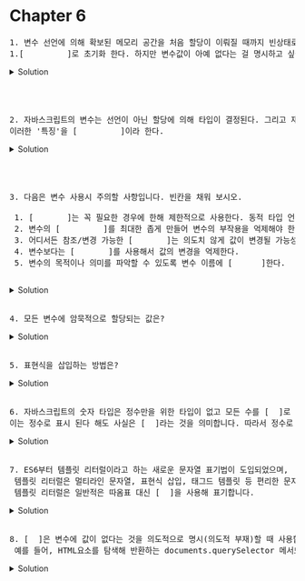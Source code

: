 # Chapter 6

<pre>1. 변수 선언에 의해 확보된 메모리 공간을 처음 할당이 이뤄질 때까지 빈상태로 내버려두지 않고 자바스크립트 엔진이 <br>1.[         ]로 초기화 한다. 하지만 변수값이 아예 없다는 걸 명시하고 싶을때는 2.[       ]을 할당하면 된다.
</pre>

   <details>
      <summary>Solution</summary>
        <strong>1.undefined, 2.null</strong>
        
   </details>

<br>
<br>
<br>

<pre>2. 자바스크립트의 변수는 선언이 아닌 할당에 의해 타입이 결정된다. 그리고 재할당에 의해 변수의 타입은 언제든지 동적으로 변할 수 있다. <br>이러한 '특징'을 [         ]이라 한다. </pre>

   <details>
      <summary>Solution</summary>
        <strong>동적타이핑</strong>
   </details>

<br>
<br>
<br>

<pre>3. 다음은 변수 사용시 주의할 사항입니다. 빈칸을 채워 보시오.

 1. [       ]는 꼭 필요한 경우에 한해 제한적으로 사용한다. 동적 타입 언어 특성상 타입을 잘못 예측해 오류가 발생할 가능성이 높기 때문이다. 
 2. 변수의 [         ]를 최대한 좁게 만들어 변수의 부작용을 억제해야 한다. 
 3. 어디서든 참조/변경 가능한 [       ]는 의도치 않게 값이 변경될 가능성이 높고 다른 코드에 영향을 줄 가능성도 높기때문에 최대한 지양해야한다.
 4. 변수보다는 [       ]를 사용해서 값의 변경을 억제한다. 
 5. 변수의 목적이나 의미를 파악할 수 있도록 변수 이름에 [      ]한다.
 </pre>

   <details>
      <summary>Solution</summary>
        <strong>변수, 스코프(유효범위), 전역변수, 상수, 네이밍</strong>
   </details>

<br>

<pre>4. 모든 변수에 암묵적으로 할당되는 값은? </pre>

   <details>
      <summary>Solution</summary>
        <strong>Undefined</strong>
   </details>

<br>

<pre>5. 표현식을 삽입하는 방법은? </pre>

   <details>
      <summary>Solution</summary>
        <strong> 템플릿 리터럴(``) 내에서 ${} 으로 감싼다</strong>
   </details> 
<br>
   <pre>6. 자바스크립트의 숫자 타입은 정수만을 위한 타입이 없고 모든 수를 [  ]로 처리하는데 <br>이는 정수로 표시 된다 해도 사실은 [  ]라는 것을 의미합니다. 따라서 정수로 표시되는 수끼리 나누더라도 [  ]가 나올 수 있습니다.
</pre>

<details>
   <summary>Solution</summary>
      <strong>실수</strong>
</details>

<br>

<pre>7. ES6부터 템플릿 리터럴이라고 하는 새로운 문자열 표기법이 도입되었으며,<br> 템플릿 리터럴은 멀티라인 문자열, 표현식 삽입, 태그드 템플릿 등 편리한 문자열 처리 기능을 제공합니다. 템플릿 리터럴은 런타임에 일반 문자열로 변환되어 처리되는데,<br> 템플릿 리터럴은 일반적은 따옴표 대신 [  ]을 사용해 표기합니다.
</pre>

<details>
   <summary>Solution</summary>
      <strong>백틱(``)</strong>
</details>

<br>

<pre>8. [  ]은 변수에 값이 없다는 것을 의도적으로 명시(의도적 부재)할 때 사용합니다. 함수가 유효한 값을 반환할 수 없는 경우 명시적으로 [  ]을 반환하기도 합니다.<br> 예를 들어, HTML요소를 탐색해 반환하는 documents.querySelector 메서드는 조건에 부합하는 HTML 요소를 검색할 수 없는 경우 에러 대신 [  ]을 반환합니다. 
</pre>

<details>
   <summary>Solution</summary>
      <strong>null</strong>
</details>

<br>
